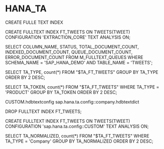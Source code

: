 # HANA_TA

CREATE FULLE TEXT INDEX

CREATE FULLTEXT INDEX FT_TWEETS ON TWEETS(TWEET)
CONFIGURATION 'EXTRACTION_CORE'
TEXT ANALYSIS ON;


SELECT 
COLUMN_NAME, STATUS, TOTAL_DOCUMENT_COUNT, 
INDEXED_DOCUMENT_COUNT, QUEUE_DOCUMENT_COUNT,
ERROR_DOCUMENT_COUNT
FROM M_FULLTEXT_QUEUES
WHERE SCHEMA_NAME = 'SAP_HANA_DEMO'
AND TABLE_NAME = 'TWEETS';


SELECT TA_TYPE, count(*)
FROM "$TA_FT_TWEETS"
GROUP BY TA_TYPE
ORDER BY 2 DESC;


SELECT TA_TOKEN, count(*)
FROM "$TA_FT_TWEETS"
WHERE TA_TYPE = 'PRODUCT'
GROUP BY TA_TOKEN
ORDER BY 2 DESC;



<?xml version="1.0" encoding="UTF-8"?>  
<dictionary xmlns="http://www.sap.com/ta/4.0">  
   <entity_category name="Company">  
      <entity_name standard_form="Apple">  
            <variant name ="iPhone"/>  
            <variant name ="iphone"/>  
            <variant name ="iPhone 3GS"/>  
            <variant name ="iPhones"/>  
            <variant name ="IPHONE"/>  
            <variant name ="Iphone"/>
	<variant name ="iPhone 4G"/>
            <variant name ="iPod Apple"/>  
            <variant name ="ipod"/>  
            <variant name ="iPod touch"/>  
            <variant name ="ipod touch"/>  
            <variant name ="iPod Touch"/>  
	<variant name ="Ipod"/>  
	<variant name ="IPOD"/>  
	<variant name ="iPods"/>  
	<variant name ="iPad"/>  
	<variant name ="ipad"/>  
	<variant name ="IPad"/>  
	<variant name ="IPAD"/>  
	<variant name ="iPAD"/>  
      </entity_name>  
      <entity_name standard_form="RIM">  
            <variant name ="Blackberry"/>  
            <variant name ="BlackBerry"/>  
            <variant name ="BLACKBERRY"/>  
            <variant name ="blackberry tour"/>  
            <variant name ="blackberry bold"/>  
	<variant name ="blackberry storm"/>
	<variant name ="blackberry curve"/>
	<variant name ="BlackBerry Storm"/>
      </entity_name> 
      <entity_name standard_form="Microsoft">  
            <variant name ="Xbox"/>  
            <variant name ="Xbox Live"/>  
            <variant name ="xbox"/>  
            <variant name ="Xbox 360"/>  
            <variant name ="xbox live"/>  
	<variant name ="xbox 360"/>
	<variant name ="XBOX"/>
	<variant name ="XBOX 360"/>
      </entity_name> 	
      <entity_name standard_form="Nintendo">  
            <variant name ="Wii"/>  
            <variant name ="wii"/>  
            <variant name ="wii fit"/>  
            <variant name ="WII"/>  
            <variant name ="Wii Fit"/>  
	<variant name ="wii fit plus"/>
	<variant name ="Wii fit"/>
	<variant name ="Nintendo Wii"/>
	  </entity_name>
     <entity_name standard_form="Sony">  
            <variant name ="PlayStation"/>  
            <variant name ="PS3"/>  
            <variant name ="ps3"/>  
            <variant name ="Ps3"/>  
            <variant name ="PSP"/>  
	<variant name ="psp"/>
	<variant name ="playstation"/>
	<variant name ="PLAYSTATION"/>
	<variant name ="PS4"/>  
            <variant name ="ps4"/>  
            <variant name ="Ps4"/>
      </entity_name>
     </entity_category>  
</dictionary>


CUSTOM.hdbtextconfig
<property name="Dictionaries" type="string-list">
   <string-list-value>sap.hana.ta.config::company.hdbtextdict</string-list-value>
</property>


DROP FULLTEXT INDEX FT_TWEETS;


CREATE FULLTEXT INDEX FT_TWEETS ON TWEETS(TWEET)
CONFIGURATION 'sap.hana.ta.config::CUSTOM'
TEXT ANALYSIS ON;


SELECT TA_NORMALIZED, count(*)
FROM "$TA_FT_TWEETS"
WHERE TA_TYPE = 'Company'
GROUP BY TA_NORMALIZED
ORDER BY 2 DESC;

